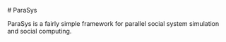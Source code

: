 \# ParaSys

ParaSys is a fairly simple framework for parallel social system simulation and social computing.